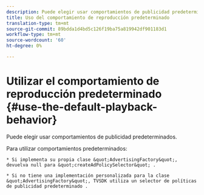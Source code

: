 ```yaml
---
description: Puede elegir usar comportamientos de publicidad predeterminados.
title: Uso del comportamiento de reproducción predeterminado
translation-type: tm+mt
source-git-commit: 89bdda1d4bd5c126f19ba75a819942df901183d1
workflow-type: tm+mt
source-wordcount: '60'
ht-degree: 0%

---
```



# Utilizar el comportamiento de reproducción predeterminado {#use-the-default-playback-behavior}

Puede elegir usar comportamientos de publicidad predeterminados.

Para utilizar comportamientos predeterminados:

    * Si implementa su propia clase &quot;AdvertisingFactory&quot;, devuelva null para &quot;createAdPolicySelector&quot; .
    
    * Si no tiene una implementación personalizada para la clase &quot;AdvertisingFactory&quot;, TVSDK utiliza un selector de políticas de publicidad predeterminado .